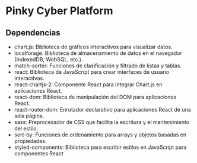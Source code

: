 # Pinky Cyber Platform
## Dependencias 

* chart.js: Biblioteca de gráficos interactivos para visualizar datos.
* localforage: Biblioteca de almacenamiento de datos en el navegador (IndexedDB, WebSQL, etc.).
* match-sorter: Funciones de clasificación y filtrado de listas y tablas.
* react: Biblioteca de JavaScript para crear interfaces de usuario interactivas.
* react-chartjs-2: Componente React para integrar Chart.js en aplicaciones React.
* react-dom: Biblioteca de manipulación del DOM para aplicaciones React.
* react-router-dom: Enrutador declarativo para aplicaciones React de una sola página.
* sass: Preprocesador de CSS que facilita la escritura y el mantenimiento del estilo.
* sort-by: Funciones de ordenamiento para arrays y objetos basadas en propiedades.
* styled-components: Biblioteca para escribir estilos en JavaScript para componentes React
